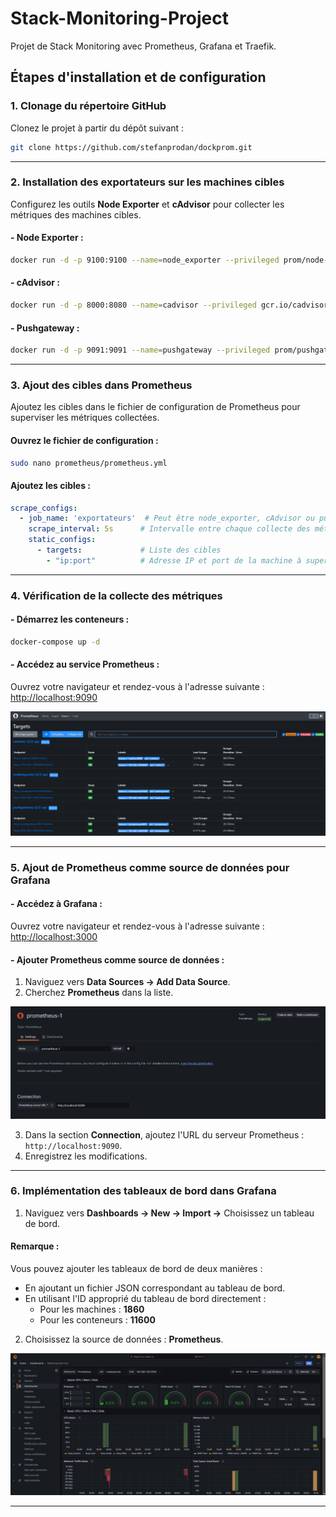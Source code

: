 # Stack-Monitoring-Project
Projet de Stack Monitoring avec Prometheus, Grafana et Traefik.

## Étapes d'installation et de configuration

### 1. Clonage du répertoire GitHub
Clonez le projet à partir du dépôt suivant :
```bash
git clone https://github.com/stefanprodan/dockprom.git
```

---

### 2. Installation des exportateurs sur les machines cibles
Configurez les outils **Node Exporter** et **cAdvisor** pour collecter les métriques des machines cibles.

#### - Node Exporter :
```bash
docker run -d -p 9100:9100 --name=node_exporter --privileged prom/node-exporter
```

#### - cAdvisor :
```bash
docker run -d -p 8000:8080 --name=cadvisor --privileged gcr.io/cadvisor/cadvisor
```

#### - Pushgateway :
```bash
docker run -d -p 9091:9091 --name=pushgateway --privileged prom/pushgateway
```

---

### 3. Ajout des cibles dans Prometheus
Ajoutez les cibles dans le fichier de configuration de Prometheus pour superviser les métriques collectées.

#### Ouvrez le fichier de configuration :
```bash
sudo nano prometheus/prometheus.yml
```

#### Ajoutez les cibles :
```yaml
scrape_configs:
  - job_name: 'exportateurs'  # Peut être node_exporter, cAdvisor ou pushgateway
    scrape_interval: 5s      # Intervalle entre chaque collecte des métriques
    static_configs:
      - targets:             # Liste des cibles
        - "ip:port"          # Adresse IP et port de la machine à superviser
```

---

### 4. Vérification de la collecte des métriques
#### - Démarrez les conteneurs :
```bash
docker-compose up -d
```

#### - Accédez au service Prometheus :
Ouvrez votre navigateur et rendez-vous à l'adresse suivante :  [http://localhost:9090](http://localhost:9090)

<div align="center">
  <img src="prometheus.png" alt="Prometheus Targets">
</div>

---

### 5. Ajout de Prometheus comme source de données pour Grafana
#### - Accédez à Grafana :
Ouvrez votre navigateur et rendez-vous à l'adresse suivante :  [http://localhost:3000](http://localhost:3000)

#### - Ajouter Prometheus comme source de données :
1. Naviguez vers **Data Sources → Add Data Source**.  
2. Cherchez **Prometheus** dans la liste.  
<div align="center">
  <img src="Ajouter Prometheus.png" alt="Ajouter Prometheus">
</div>


3. Dans la section **Connection**, ajoutez l'URL du serveur Prometheus :  `http://localhost:9090`.
4. Enregistrez les modifications.

---

### 6. Implémentation des tableaux de bord dans Grafana
1. Naviguez vers **Dashboards → New → Import →** Choisissez un tableau de bord.  

#### Remarque :
Vous pouvez ajouter les tableaux de bord de deux manières :
- En ajoutant un fichier JSON correspondant au tableau de bord.
- En utilisant l'ID approprié du tableau de bord directement :
  - Pour les machines : **1860**
  - Pour les conteneurs : **11600**

2. Choisissez la source de données : **Prometheus**.

<div align="center">
  <img src="Dashboard.png" alt="Tableau de bord">
</div>

---



